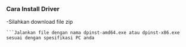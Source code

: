 ### Cara Install Driver

-Silahkan download file zip
```ekstrak driver.zip
```Jalankan file dengan nama dpinst-amd64.exe atau dpinst-x86.exe sesuai dengan spesifikasi PC anda
